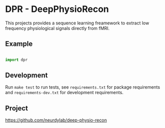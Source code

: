 # DPR - DeepPhysioRecon

This projects provides a sequence learning freamework to extract low frequency physiological signals directly from fMRI. 

## Example

```python

import dpr

```

## Development
Run `make test` to run tests, see `requirements.txt` for package requirements and `requirements-dev.txt` for development requirements.

## Project 
https://github.com/neurdylab/deep-physio-recon